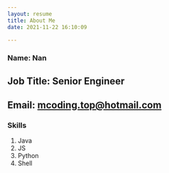 ```yaml
---
layout: resume
title: About Me 
date: 2021-11-22 16:10:09

---
```




### Name: Nan

## Job Title: Senior Engineer

## Email: mcoding.top@hotmail.com

### Skills

1. Java
2. JS
3. Python
4. Shell



